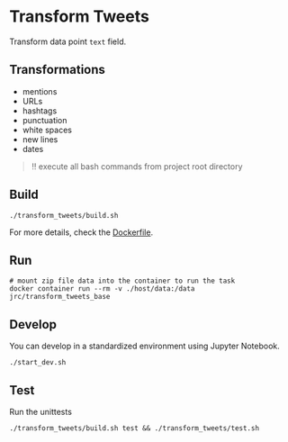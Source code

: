 # Transform Tweets

Transform data point `text` field.

## Transformations

* mentions
* URLs
* hashtags
* punctuation
* white spaces
* new lines
* dates

> :bangbang: execute all bash commands from project root directory

## Build

```shell
./transform_tweets/build.sh
```

For more details, check the [Dockerfile](Dockerfile).

## Run

```shell
# mount zip file data into the container to run the task
docker container run --rm -v ./host/data:/data jrc/transform_tweets_base
```

## Develop

You can develop in a standardized environment using Jupyter Notebook.

```shell
./start_dev.sh
```

## Test

Run the unittests

```shell
./transform_tweets/build.sh test && ./transform_tweets/test.sh
```
